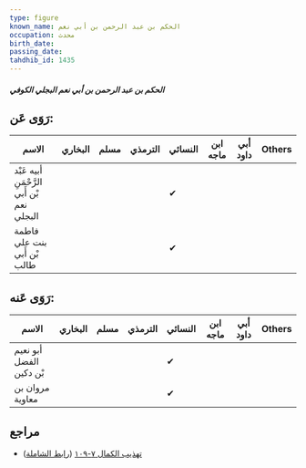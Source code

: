 ```yaml
---
type: figure
known_name: الحكم بن عبد الرحمن بن أبي نعم
occupation: محدث
birth_date:
passing_date:
tahdhib_id: 1435
---
```

##### الحكم بن عبد الرحمن بن أبي نعم البجلي الكوفي

## رَوَى عَن:
| الاسم                                      | البخاري | مسلم | الترمذي | النسائي | ابن ماجه | أبي داود | Others |
| ------------------------------------------ | ------- | ---- | ------- | ------- | -------- | -------- | ------ |
| أبيه عَبْد الرَّحْمَنِ بْن أَبي نعم البجلي |         |      |         | ✔       |          |          |        |
| فاطمة بنت علي بْن أَبي طالب                |         |      |         | ✔       |          |          |        |
## رَوَى عَنه:
| الاسم                   | البخاري | مسلم | الترمذي | النسائي | ابن ماجه | أبي داود | Others |
| ----------------------- | ------- | ---- | ------- | ------- | -------- | -------- | ------ |
| أبو نعيم الفضل بْن دكين |         |      |         | ✔       |          |          |        |
| مروان بن معاوية         |         |      |         | ✔       |          |          |        |
## مراجع
- [تهذيب الكمال ٧-١٠٩](obsidian://open?vault=Tahdhib-al-Kamal&file=Figures/١٤٣٥-الحكم%20بن%20عبد%20الرحمن%20بن%20أبي%20نعم%20البجلي%20الكوفي) ([رابط الشاملة](https://shamela.ws/book/3722/3331))